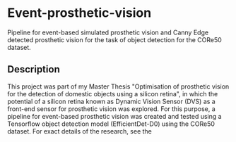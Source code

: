 # Event-prosthetic-vision
Pipeline for event-based simulated prosthetic vision and Canny Edge detected prosthetic vision for the task of object detection for the CORe50 dataset. 

## Description
This project was part of my Master Thesis "Optimisation of prosthetic vision for the detection of domestic objects using a silicon retina", in which the potential of a silicon retina known as Dynamic Vision Sensor (DVS) as a front-end sensor for prosthetic vision was explored. For this purpose, a pipeline for event-based prosthetic vision was created and tested using a Tensorflow object detection model (EfficientDet-D0) using the CORe50 dataset. For exact details of the research, see the 



